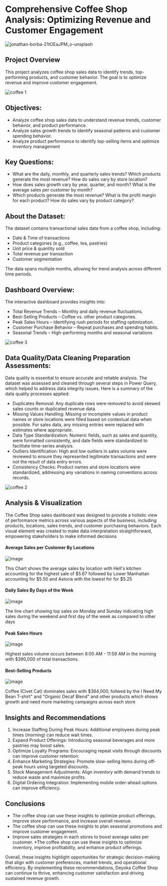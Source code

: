 # Comprehensive Coffee Shop Analysis: Optimizing Revenue and Customer Engagement


![jonathan-borba-21tOEaJPM_o-unsplash](https://github.com/user-attachments/assets/965121bb-0e73-47a4-8bec-17e33355c480)


## Project Overview
This project analyzes coffee shop sales data to identify trends, top-performing products, and customer behavior. The goal is to optimize revenue and improve customer engagement.

![coffee 1](https://github.com/user-attachments/assets/b0573ca0-9b84-4ce4-9895-c6a93e4fab7e)


## Objectives: 
* Analyze coffee shop sales data to understand revenue trends, customer behavior, and product performance.
* Analyze sales growth trends to identify seasonal patterns and customer spending behavior.
* Analyze product performance to identify top-selling items and optimize inventory management

## Key Questions:
* What are the daily, monthly, and quarterly sales trends? Which products generate the most revenue? How do sales vary by store location?
* How does sales growth vary by year, quarter, and month? What is the average sales per customer by month?
* Which products generate the most revenue? What is the profit margin for each product? How do sales vary by product category?

## About the Dataset:
The dataset contains transactional sales data from a coffee shop, including:

* Date & Time of transactions
* Product categories (e.g., coffee, tea, pastries)
* Unit price & quantity sold
* Total revenue per transaction
* Customer segmentation
 
The data spans multiple months, allowing for trend analysis across different time periods.

## Dashboard Overview:
The interactive dashboard provides insights into:

* Total Revenue Trends – Monthly and daily revenue fluctuations.
* Best-Selling Products – Coffee vs. other product categories.
* Peak Sales Hours – Identifying rush periods for staffing optimization.
* Customer Purchase Behavior – Repeat purchases and spending habits.
* Seasonal Trends – High-performing months and seasonal variations

  
![coffee 3](https://github.com/user-attachments/assets/3c3a14ca-7c08-47d2-977e-af8406d541b2)


## Data Quality/Data Cleaning Preparation Assessments:

Data quality is essential to ensure accurate and reliable analysis. The dataset was assessed and cleaned through several steps in Power Query, which helped to address data integrity issues. Here is a summary of the data quality processes applied:

* Duplicates Removal: Any duplicate rows were removed to avoid skewed sales counts or duplicated revenue data.
* Missing Values Handling: Missing or incomplete values in product names or store locations were filled based on contextual data when possible. For sales data, any missing entries were replaced with estimates where appropriate.
* Data Type Standardization: Numeric fields, such as sales and quantity, were formatted consistently, and date fields were standardized to facilitate time-series analysis.
* Outliers Identification: High and low outliers in sales volume were reviewed to ensure they represented legitimate transactions and were not the result of data entry errors.
* Consistency Checks: Product names and store locations were standardized, addressing any variations in naming conventions across records.

![coffee 2](https://github.com/user-attachments/assets/923bc7ce-a3b4-44ed-8774-254489436910)

## Analysis & Visualization 
The Coffee Shop sales dashboard was designed to provide a holistic view of performance metrics across various aspects of the business, including products, locations, sales trends, and customer purchasing behaviors. Each visual element was created to make data interpretation straightforward, empowering stakeholders to make informed decisions

#### Average Sales per Customer By Locations
![image](https://github.com/user-attachments/assets/aace4a84-ff95-474a-8596-d9e08d0e601b)

This Chart shows the average sales by location with Hell's kitchen accounting for the highest sale of $5.67 followed by Lower Manhattan accounting for $5.50 and Astoria with the lowest for for $5.25

#### Daily Sales By Days of the Week
![image](https://github.com/user-attachments/assets/c73fce6b-0d10-4f2f-ba1a-fe87e20e8d5e)

The line chart showing top sales on Monday and Sunday indicating high sales during the weekend and first day of the week as compared to other days  

#### Peak Sales Hours 
![image](https://github.com/user-attachments/assets/955ebcf3-5ff4-4c8a-8edb-145e155cd24b)

Highest sales volume occurs between 8:00 AM - 11:59 AM in the morning with $390,000 of total transactions.

#### Best-Selling Products 
![image](https://github.com/user-attachments/assets/24521452-f7f3-44f8-98a5-51c12821ac2b)

Coffee (Civet Cat) dominates sales with $384,000, follwed by the I Need My Bean T-shirt" and "Organic Decaf Blend"  and other products which shows growth and need more marketing campaigns across each store

## Insights and Recommendations 
1. Increase Staffing During Peak Hours: Additional employees during peak times (morning) can reduce wait times.
2. Expand Product Offerings: Introducing seasonal beverages and more pastries may boost sales.
3. Optimize Loyalty Programs: Encouraging repeat visits through discounts can improve customer retention.
4. Enhance Marketing Strategies: Promote slow-selling items during off-peak hours using targeted discounts.
5. Stock Management Adjustments: Align inventory with demand trends to reduce waste and maximize profits.
6. Digital Ordering Integration: Implementing mobile order-ahead options can improve efficiency.

## Conclusions
* The coffee shop can use these insights to optimize product offerings, improve store performance, and increase overall revenue.
* The coffee shop can use these insights to plan seasonal promotions and improve customer engagement.
* Improve sales strategies in each stores to boost average sales per customer.
*The coffee shop can use these insights to optimize inventory, improve profitability, and enhance product offerings.


Overall, these insights highlight opportunities for strategic decision-making that align with customer preferences, market trends, and operational efficiency. By implementing these recommendations, Deyoka Coffee Shop can continue to thrive, enhancing customer satisfaction and driving sustained revenue growth.

